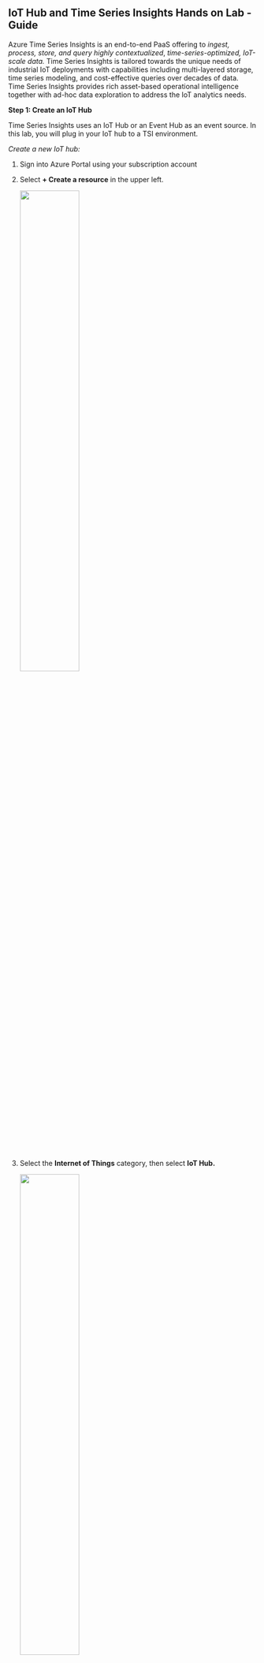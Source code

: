 IoT Hub and Time Series Insights Hands on Lab - Guide
-----------------------------------------

Azure Time Series Insights is an end-to-end PaaS offering to *ingest, process,
store, and query highly contextualized*, *time-series-optimized, IoT-scale
data.* Time Series Insights is tailored towards the unique needs of industrial
IoT deployments with capabilities including multi-layered storage, time series
modeling, and cost-effective queries over decades of data. Time Series Insights
provides rich asset-based operational intelligence together with ad-hoc data
exploration to address the IoT analytics needs.

**Step 1: Create an IoT Hub**

Time Series Insights uses an IoT Hub or an Event Hub as an event source. In this
lab, you will plug in your IoT hub to a TSI environment.

*Create a new IoT hub:*

1.  Sign into Azure Portal using your subscription account

2.  Select **+ Create a resource** in the upper left.

    <img src="media/mc/0-create-a-resource1.png" width="50%">

3.  Select the **Internet of Things** category, then select **IoT Hub.**

    <img src="media/mc/1-select-iothub1.png" width="50%">

4.  Enter the following:

| **Property**       | Description                                                                                                                          |
|--------------------|--------------------------------------------------------------------------------------------------------------------------------------|
| **Subscription**   | Select the subscription to use for your IoT hub.                                                                                     |
| **Resource Group** | Select your resource group(or click "Create new" to create a new resource group) for your IoT hub                                                                                          |
| **Region**         | This is the region in which you want your hub to be located. Select the location closest to you from the dropdown list.              |
| **IoT Hub Name**   | Put in the name for your IoT Hub. This name must be globally unique. If the name you enter is available, a green check mark appears. |

<img src="media/mc/2-create-hub-basics.png" width="80%">

Click on “Next: Size and Scale”

5.  In the ‘size and scale’ tab, select S1 as the Pricing and scale tier, 1 as
    the total number of units and 4 default device-to-cloud partitions (**all
    default settings**)

    <img src="media/mc/3-create-hub-scale.png" width="80%">

Click on “Review + Create”

6.  Review and click on “Create”

    <img src="media/mc/4-create-hub-review.png" width="50%">


*Define a new consumer group*

TSI requires a unique consumer group for your hub. The following steps detail
how you can create a new consumer group in your hub.

1.  In your IoT hub, go to “Built-in endpoints”, under the “Consumer Groups” section, type a unique name for your TSI consumer group to create one.

    <img src="media/mc/5-create-tsi-cg.png" width="100%">

**Step 2: Send Events to your hub**

In this step, you will simulate 3 devices and send data to your IoT Hub

1.  In your IoT hub, go to “IoT devices” and click on “+ New”

    <img src="media/mc/6-create-iot-device.png" width="60%">

2.  Enter “device1” in the “deviceId” textbox and click "Save" button (you can leave the
    default settings enabled)

    <img src="media/mc/7-create-iot-device-id.png" width="60%">

3.  You need to save the primary connection string for the device. Go to “IoT
    devices” and click on “device1”

    <img src="media/mc/8-select-device.png" width="60%">

4.  Copy the “Connection String (primary key)” for this device. You are going to
    use this endpoint to send events.

    <img src="media/mc/9-copy-sas.png" width="80%">

5.  Repeat the same steps (step 1 – 4) to create 2 new devices with Ids: “device
    2” and “device 3”. Save their primary connection strings as well

6.  To send events you will need a Raspberry Pi web simulator. Go to
    [https://azure-samples.github.io/raspberry-pi-web-simulator/\#GetStarted](https://azure-samples.github.io/raspberry-pi-web-simulator/)

7.  In the “coding area”, replace the placeholder text in Line 15 with the
    primary connection string of the device1 you copied in Step 4.

    <img src="media/mc/10-code-device-connstr.png" width="80%">

8.  Click on “Run” at the bottom right of the page to execute the code. You
    should see messages being sent to the hub.

    <img src="media/mc/11-code-run.png" width="80%">

9.  Follow below instructions to repeat the same steps (Steps 6-9) for “device2” and “device3”

>   Open 2 new tabs in your browser and go to
>   [https://azure-samples.github.io/raspberry-pi-web-simulator/\#GetStarted](https://azure-samples.github.io/raspberry-pi-web-simulator/).
>   Replace the connection string for devices: “device2” and “device3” and
>   click on run to send events to the hub.

>   **Do not close any of the 3 browser tabs for this lab.**

5 minutes later, you can go to "Overview" panel of IoT Hub to check how many telemetries are sent to IoT Hub, as below:

<img src="media/mc/12-view-telemetry.png" width="80%">

> You can also use the "Azure IoT Explorer" tool to view devices' telemetries. Go to this link: https://github.com/Azure/azure-iot-explorer/releases to download and install the most recent version of the app.  
> 
> The first time you run Azure IoT explorer, you're prompted for your IoT hub's connection string. You can find the connection string in "Shared access policies" in your iot hub settings menu. 
>
><img src="media/mc/13-iot-hub-conn.png" width="60%">
>
>Copy and add your iot hub connection string to Azure IoT Explorer, click "Connect". 
>
><img src="media/mc/13-iot-exp-conn.png" width="60%">
> 
> Select your device by clicking the device name
>
><img src="media/mc/14-iot-exp-select-device.png" width="60%">
>
> Select "Telemetry" and click "Start" button, now you can see the telemetries that the device sent.
>
><img src="media/mc/15-iot-exp-view-telemetry.png" width="60%">
>

**Step 3: Create a Time Series Preview Environment**

This section describes how to create a Time Series Insights update environment
using the Azure Portal.

1.  Sign into Azure Portal using your subscription account

2.  Select **+ Create a resource** in the upper left.

3.  Select the **Internet of Things** category, then select **Time Series
    Insights.**

![](media/1848f12469246caf7fea2bc1a1e73ec5.png)

4.  On this page, you will configure your TSI environment. Fill in the fields on
    the page as follows:

| **Property**             | Description                                                                                                                                                                                                                                                    |
|--------------------------|----------------------------------------------------------------------------------------------------------------------------------------------------------------------------------------------------------------------------------------------------------------|
| **Environment name**     | Choose a unique name fo­r the Azure Time Series Insights Preview environment.                                                                                                                                                                                  |
| **Subscription**         | Enter your subscription where you want to create the Azure Time Series Insights Preview environment. It's a best practice to use the same subscription as the rest of your IoT hub.                                                                            |
| **Resource group**       | A resource group is a container for Azure resources. Choose an existing resource group, or create a new one, for the Azure Time Series Insights Preview environment resource. It's a best practice to use the same resource group as the rest of your IoT hub. |
| **Location**             | Choose a datacenter region for your Azure Time Series Insights Preview environment. To avoid added bandwidth costs and latency, it's best to keep the Azure Time Series Insights Preview environment in the same region as your IoT hub.                       |
| **Tier**                 | Select **PAYG**, which stands for pay-as-you-go. This is the SKU for the Azure Time Series Insights Preview product.                                                                                                                                           |
| **Property name**        | **Enter something that uniquely identifies your time series. Note that this field is immutable and can't be changed later. For this lab, use “iothub-connection-device-id”.**                                                                                  |
| **Storage account name** | Enter a globally unique name for a new storage account to be created.                                                                                                                                                                                          |

 Click on “Next: Event Source”. 

![](media/21d851b0f05c5459c6b157524cd0ca9c.png)

5.  On this page, you will configure your event source for TSI. Fill the
    following fields below:

| **Property**                   | Description                                                                                                                |
|--------------------------------|----------------------------------------------------------------------------------------------------------------------------|
| **Create an event source?**    | Enter **Yes**.                                                                                                             |
| **Name**                       | Enter a unique name that's used to identify the event source.                                                              |
| **Source type**                | Enter **IoT Hub**.                                                                                                         |
| **Select a hub?**              | Enter **Select existing**.                                                                                                 |
| **Subscription**               | Enter your subscription.                                                                                                   |
| **IoT hub name**               | Select your IoT hub that you created in step 1                                                                             |
| **IoT Hub Access Policy name** | Select “iothubowner”                                                                                                       |
| **IoT Hub consumer group**     | Select the consumer group that you created in step 1                                                                       |
| **Timestamp property**         | This field is used to identify the timestamp property in your incoming telemetry data. For this lab, leave the field blank |

Click on “Next: Review + Create”.

![](media/b538f2f2c26fff89d4d25265df39e810.png)

6.  Review all the details and click “Create” to start provisioning your
    environment.

![](media/57d09f55d26be0ba8ad7182ebfe6ac3d.png)

7.  You will receive a notification once the deployment has completed
    successfully.

**Step 4: Explore data in your TSI Environment**

In this section, you will perform basic analysis on your new TSI environment.

1.  Go to your Azure Time Series Insights Preview explorer by selecting the URL
    from the resource page in the [Azure portal](https://portal.azure.com/).

![](media/15b6dddd4a3b1ce452b106dd2211b1f1.png)

2.  Wait for the environment to load in the browser. Once it loads, on the
    left-hand pane, expand “Time Series Instances” to see all the time series in
    the environment.

![](media/8cd46322d2536e5695dd62d902d41a7f.png)

3.  Click on the first time series “device1” and then click on “Show humidity”.
    You will see a time series chart to the right. EventCount, humidity,
    messageId and temperature are the default variables created in the
    environment. Details can be found in “Step 5: Analyze data by defining a
    Model” the section below.

![](media/3b90e086cebcb0f5a0cdad41df584126.png)

4.  Repeat the same step with “device 2” and “device 3” to compare different
    time series.

![](media/daa57ca2a617bf710b2a5c1b33780a60.png)

**Step 5: Contextualize and Analyze data**

In the previous section, you explored raw data without contextualization. In
this section, you will add time series model entities to contextualize your IoT
data.

Time Series Model (preview) has 3 components: Types, Hierarchies and Instances.

-   *Types* allow users to define calculations and aggregates over raw telemetry
    data and specify a tag for the sensor (example: Temperature sensor, Pressure
    sensor). In this lab you will use the ‘default type’ that performs a count
    operation.

-   *Hierarchies* allow users to specify the structure of their assets. For
    example, an organization has buildings and buildings have rooms which
    contain IoT devices. The hierarchy structure in this case will be (Building
    -\> Room).

-   *Instances* enrich incoming IoT data with device metadata. An instance links
    to 1 type definition and multiple hierarchy definitions.

1.  In the upper left part of the explorer select the Model tab:

![](media/6e67fb5455d8a30caf2915c8b9503387.png)

2.  For this lab we will use the default Type created by TSI.

3.  The next step is to add a hierarchy. In the Hierarchies section, select +
    Add

    ![](media/884532b4f469699a602021e5b2d501fd.png)

4.  A tab will open on the right-hand side. Add the following values:

| Name    | Enter **Location Hierarchy** |
|---------|------------------------------|
| Level 1 | Enter City                   |
| Level 2 | Enter Building               |
| Level 3 | Enter Floor                  |

![](media/d00f689c350f8fc83ade29849912d35e.png)

Click “Create” at the bottom

5.  You will see a hierarchy created:

    ![](media/14e7642ed74f8cbc0959d26a5ec3c4cd.png)

6.  Next, click on “Instances” and click on “device 1”. To edit this Instance,
    click on “Edit”

    ![](media/c723f4a278b85115d733cfcb34139451.png)

7.  On the Right-Hand Side, enter the following fields

| **Type**        | Select **Default Type**        |
|-----------------|--------------------------------|
| **Name**        | Enter **“Chiller_1”**          |
| **Description** | Enter **any description**      |
| **Hierarchies** | Enable **Location Hierarchy**. |
| **City**        | Enter **Seattle**.             |
| **Building**    | Enter **Space Needle**.        |
| **Floor**       | Enter **Floor 40**             |

![](media/30fa0167fd9fbe4af72eef8287165413.png)

Click “Save”

8.  You will see the instances populated:

    ![](media/81af55a14705b54b777f40e9a9cfe706.png)

9.  Repeat step6 for device2 and device 3 with the following values:

    *Device 2:*

| **Type**        | Select **Default Type**           |
|-----------------|-----------------------------------|
| **Name**        | Enter **“Chiller_2”**             |
| **Description** | Enter **any description**         |
| **Hierarchies** | Enable **Location Hierarchy**.    |
| **City**        | Enter **Seattle**.                |
| **Building**    | Enter **Pacific Science Center**. |
| **Floor**       | Enter **Floor 20**                |

*Device 3:*

| **Type**        | Select **Default Type**         |
|-----------------|---------------------------------|
| **Name**        | Enter **“Chiller_3”**           |
| **Description** | Enter **any description**       |
| **Hierarchies** | Enable **Location Hierarchy**.  |
| **City**        | Enter **New York**.             |
| **Building**    | Enter **Empire State Building** |
| **Floor**       | Enter **Floor 30**              |

10.  Navigate back to the “Analyze tab”. You will see a hierarchy that enables
    easy navigation and that provides context to the raw sensor data .

1.  Now navigate the hierarchy by going to “New York” -\> “Empire State
    Building” -\> “Floor 30”. Click on Chiller_3 and click on “Show humidity”

    ![](media/f73bfd1bfa65d511cb0d3815c8f4f189.png)

2.  To compare “Chiller_3” with “Chiller_2” humidity, add Chiller_2 humidity as
    follows:

    ![](media/cf9a58a37ba11fb032a6efc6fd30fa51.png)

    At the end of the lab, cleanup resources that you created – IoT hub and
    TSI(preview)

Reference: https://github.com/rangv/MarchWorkshop/tree/master/AzureTimeSeriesInsights